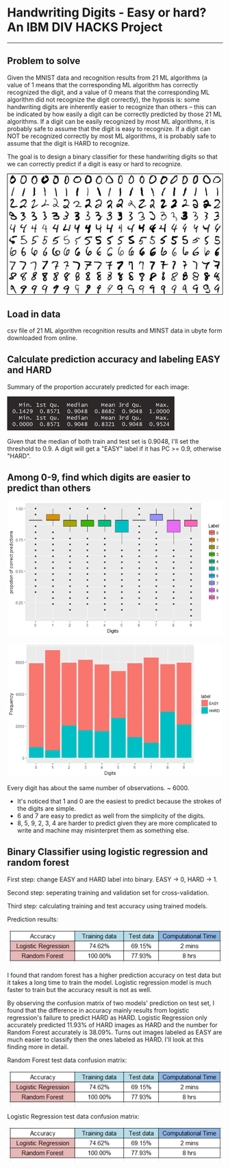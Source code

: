 
# Handwriting Digits - Easy or hard? An IBM DIV HACKS Project

----
## Problem to solve

Given the MNIST data and recognition results from 21 ML algorithms (a value of 1 means that the corresponding ML algorithm has correctly recognized the digit, and a value of 0 means that the corresponding ML algorithm did not recognize the digit correctly), the hyposis is: some handwriting digits are inherently easier to recognize than others – this can be indicated by how easily a digit can be correctly predicted by those 21 ML algorithms. If a digit can be easily recognized by most ML algorithms, it is probably safe to assume that the digit is easy to recognize. If a digit can NOT be recognized correctly by most ML algorithms, it is probably safe to assume that the digit is HARD to recognize.

The goal is to design a binary classifier for these handwriting digits so that we can correctly predict if a digit is easy or hard to recognize. 

![](https://github.com/chunziwang/divhacks-IBM-challenge-chunziwang/blob/master/figs/mnistExamples.png)

## Load in data

csv file of 21 ML algorithm recognition results and MINST data in ubyte form downloaded from online.

## Calculate prediction accuracy and labeling EASY and HARD

Summary of the proportion accurately predicted for each image:

![](https://github.com/chunziwang/divhacks-IBM-challenge-chunziwang/blob/master/figs/3.png)

Given that the median of both train and test set is 0.9048, I'll set the threshold to 0.9. A digit will get a "EASY" label if it has PC >= 0.9, otherwise "HARD".

## Among 0-9, find which digits are easier to predict than others

![](https://github.com/chunziwang/divhacks-IBM-challenge-chunziwang/blob/master/figs/1.png)

![](https://github.com/chunziwang/divhacks-IBM-challenge-chunziwang/blob/master/figs/2.png)

Every digit has about the same number of observations. ~ 6000.

+ It's noticed that 1 and 0 are the easiest to predict because the strokes of the digits are simple.
+ 6 and 7 are easy to predict as well from the simplicity of the digits.
+ 8, 5, 9, 2, 3, 4 are harder to predict given they are more complicated to write and machine may misinterpret them as something else.

## Binary Classifier using logistic regression and random forest

First step: change EASY and HARD label into binary. EASY -> 0, HARD -> 1.

Second step: seperating training and validation set for cross-validation.

Third step: calculating training and test accuracy using trained models.

Prediction results:

![](https://github.com/chunziwang/divhacks-IBM-challenge-chunziwang/blob/master/figs/accuracy_result.png)

I found that random forest has a higher prediction accuracy on test data but it takes a long time to train the model. Logistic regression model is much faster to train but the accuracy result is not as well.

By observing the confusion matrix of two models' prediction on test set, I found that the difference in accuracy mainly results from logistic regression's failure to predict HARD as HARD. Logistic Regression only accurately predicted 11.93% of HARD images as HARD and the number for Random Forest accurately is 38.09%. Turns out images labeled as EASY are much easier to classify then the ones labeled as HARD. I'll look at this finding more in detail. 

Random Forest test data confusion matrix:

![](https://github.com/chunziwang/divhacks-IBM-challenge-chunziwang/blob/master/figs/accuracy_result.png)

Logistic Regression test data confusion matrix:

![](https://github.com/chunziwang/divhacks-IBM-challenge-chunziwang/blob/master/figs/accuracy_result.png)






